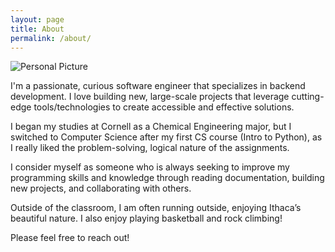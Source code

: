 ```yaml
---
layout: page
title: About
permalink: /about/
---
```


<div class="personal-image">
  <img src="{{ site.baseurl }}/assets/images/personalpic.jpg" alt="Personal Picture">
</div>

I'm a passionate, curious software engineer that specializes in backend development. I love building new, large-scale projects that leverage cutting-edge tools/technologies to create accessible and effective solutions. 

I began my studies at Cornell as a Chemical Engineering major, but I switched to Computer Science after my first CS course (Intro to Python), as I really liked the problem-solving, logical nature of the assignments. 

I consider myself as someone who is always seeking to improve my programming skills and knowledge through reading documentation, building new projects, and collaborating with others. 

Outside of the classroom, I am often running outside, enjoying Ithaca’s beautiful nature. I also enjoy playing basketball and rock climbing!

Please feel free to reach out!
